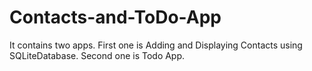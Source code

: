 # Contacts-and-ToDo-App
It contains two apps. First one is Adding and Displaying Contacts using SQLiteDatabase. Second one is Todo App.
